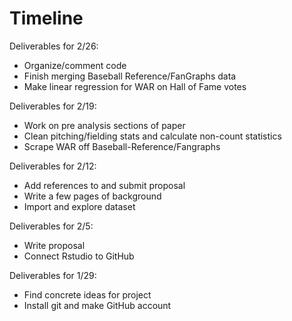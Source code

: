 # Timeline 

Deliverables for 2/26:
* Organize/comment code
* Finish merging Baseball Reference/FanGraphs data
* Make linear regression for WAR on Hall of Fame votes

Deliverables for 2/19:
* Work on pre analysis sections of paper
* Clean pitching/fielding stats and calculate non-count statistics
* Scrape WAR off Baseball-Reference/Fangraphs

Deliverables for 2/12:
* Add references to and submit proposal
* Write a few pages of background
* Import and explore dataset

Deliverables for 2/5:
* Write proposal
* Connect Rstudio to GitHub

Deliverables for 1/29:
* Find concrete ideas for project
* Install git and make GitHub account